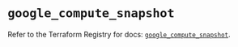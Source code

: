 # `google_compute_snapshot`

Refer to the Terraform Registry for docs: [`google_compute_snapshot`](https://registry.terraform.io/providers/hashicorp/google-beta/5.38.0/docs/resources/google_compute_snapshot).
